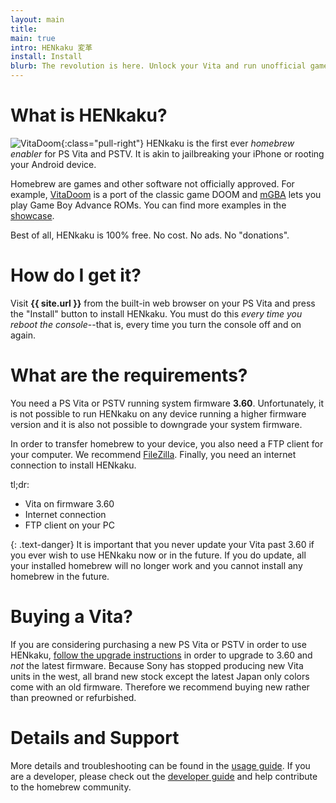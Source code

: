 ```yaml
---
layout: main
title: 
main: true
intro: HENkaku 変革
install: Install
blurb: The revolution is here. Unlock your Vita and run unofficial games and applications.
---
```


What is HENkaku?
===============================================================================
![VitaDoom](/assets/vitadoom-hero.png){:class="pull-right"}
HENkaku is the first ever *homebrew enabler* for PS Vita and PSTV. It is akin to jailbreaking your iPhone or rooting your Android device.

Homebrew are games and other software not officially approved. For example, [VitaDoom](https://github.com/xyzz/Vita_Doom/releases/latest) is a port of the classic game DOOM and [mGBA](https://mgba.io/) lets you play Game Boy Advance ROMs. You can find more examples in the [showcase](/showcase/).

Best of all, HENkaku is 100% free. No cost. No ads. No "donations".

How do I get it?
===============================================================================
Visit **{{ site.url }}** from the built-in web browser on your PS Vita and press the "Install" button to install HENkaku. You must do this *every time you reboot the console*--that is, every time you turn the console off and on again.

What are the requirements?
===============================================================================
You need a PS Vita or PSTV running system firmware **3.60**. Unfortunately, it is not possible to run HENkaku on any device running a higher firmware version and it is also not possible to downgrade your system firmware.

In order to transfer homebrew to your device, you also need a FTP client for your computer. We recommend [FileZilla](https://sourceforge.net/projects/filezilla/). Finally, you need an internet connection to install HENkaku.

tl;dr:

  * Vita on firmware 3.60
  * Internet connection
  * FTP client on your PC

{: .text-danger}
It is important that you never update your Vita past 3.60 if you ever wish to use HENkaku now or in the future. If you do update, all your installed homebrew will no longer work and you cannot install any homebrew in the future.

Buying a Vita?
===============================================================================
If you are considering purchasing a new PS Vita or PSTV in order to use HENkaku, [follow the upgrade instructions](/usage/) in order to upgrade to 3.60 and _not_ the latest firmware. Because Sony has stopped producing new Vita units in the west, all brand new stock except the latest Japan only colors come with an old firmware. Therefore we recommend buying new rather than preowned or refurbished.

Details and Support
===============================================================================
More details and troubleshooting can be found in the [usage guide](/usage/). If you are a developer, please check out the [developer guide](/developer/) and help contribute to the homebrew community.
